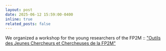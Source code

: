 ```yaml
---
layout: post
date: 2025-06-12 15:59:00-0400
inline: true
related_posts: false
---
```


We organized a workshop for the young researchers of the FP2M :: ["Outils des Jeunes Chercheurs et Chercheuses de la FP2M"](https://fp2m.math.cnrs.fr/manifestations.html)

